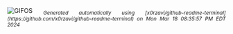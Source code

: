 <div align="justify">
<picture>
    <source media="(prefers-color-scheme: dark)" srcset="https://i.ibb.co/x6xtmhH/output-gif.gif">
    <source media="(prefers-color-scheme: light)" srcset="https://i.ibb.co/x6xtmhH/output-gif.gif">
    <img alt="GIFOS" src="https://i.ibb.co/x6xtmhH/output-gif.gif">
</picture>
<sub><i>Generated automatically using [x0rzavi/github-readme-terminal](https://github.com/x0rzavi/github-readme-terminal) on Mon Mar 18 08:35:57 PM EDT 2024</i></sub>
</div>

<!--  -->